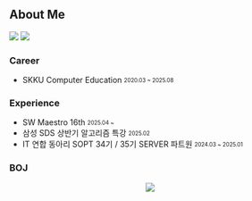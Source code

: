 ## About Me 
<a href="https://www.linkedin.com/in/kgy1008/"><img src="https://img.shields.io/badge/LinkedIn-0A66C2?style=flat&logo=inspire&logoColor=white"/></a>
<a href="https://wing1008.tistory.com/"><img src="https://img.shields.io/badge/tistory-EC6653?style=flat&logo=tistory&logoColor=white"/></a>

### Career
- SKKU Computer Education <sub><sup>2020.03 ~ 2025.08</sup></sub> 

### Experience 
- SW Maestro 16th <sub><sup>2025.04 ~ </sup></sub>
- 삼성 SDS 상반기 알고리즘 특강 <sub><sup>2025.02</sup></sub>  
- IT 연합 동아리 SOPT 34기 / 35기 SERVER 파트원 <sub><sup>2024.03 ~ 2025.01</sup></sub>  

### BOJ
<p align = 'center'>
  <a target="_blank" href="https://solved.ac/profile/komguma20">
    <img src="https://github-readme-solvedac-hyp3rflow.vercel.app/api/?handle=komguma20&theme=dark">
  </a>
</p>

